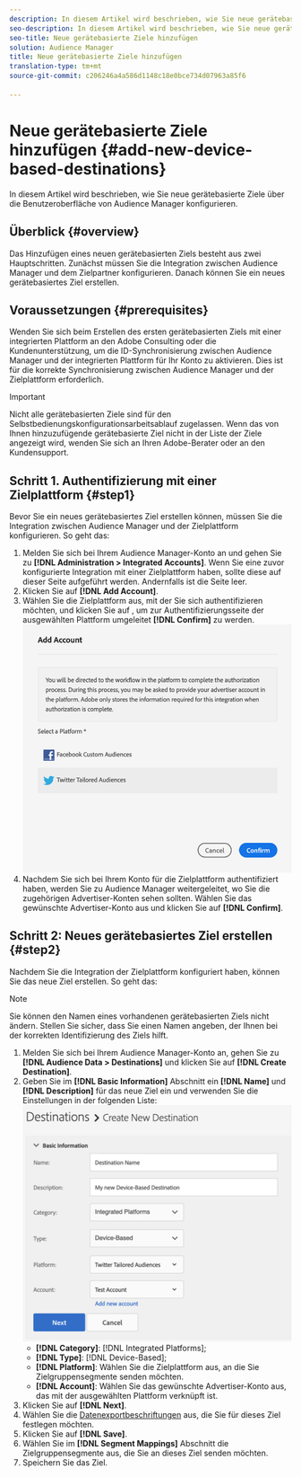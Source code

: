 ```yaml
---
description: In diesem Artikel wird beschrieben, wie Sie neue gerätebasierte Ziele über die Benutzeroberfläche von Audience Manager konfigurieren.
seo-description: In diesem Artikel wird beschrieben, wie Sie neue gerätebasierte Ziele über die Benutzeroberfläche von Audience Manager konfigurieren.
seo-title: Neue gerätebasierte Ziele hinzufügen
solution: Audience Manager
title: Neue gerätebasierte Ziele hinzufügen
translation-type: tm+mt
source-git-commit: c206246a4a586d1148c18e0bce734d07963a85f6

---
```



# Neue gerätebasierte Ziele hinzufügen {#add-new-device-based-destinations}

In diesem Artikel wird beschrieben, wie Sie neue gerätebasierte Ziele über die Benutzeroberfläche von Audience Manager konfigurieren.

## Überblick {#overview}

Das Hinzufügen eines neuen gerätebasierten Ziels besteht aus zwei Hauptschritten. Zunächst müssen Sie die Integration zwischen Audience Manager und dem Zielpartner konfigurieren. Danach können Sie ein neues gerätebasiertes Ziel erstellen.

## Voraussetzungen {#prerequisites}

Wenden Sie sich beim Erstellen des ersten gerätebasierten Ziels mit einer integrierten Plattform an den Adobe Consulting oder die Kundenunterstützung, um die ID-Synchronisierung zwischen Audience Manager und der integrierten Plattform für Ihr Konto zu aktivieren. Dies ist für die korrekte Synchronisierung zwischen Audience Manager und der Zielplattform erforderlich.

>[!IMPORTANT]
>
>Nicht alle gerätebasierten Ziele sind für den Selbstbedienungskonfigurationsarbeitsablauf zugelassen. Wenn das von Ihnen hinzuzufügende gerätebasierte Ziel nicht in der Liste der Ziele angezeigt wird, wenden Sie sich an Ihren Adobe-Berater oder an den Kundensupport.

## Schritt 1. Authentifizierung mit einer Zielplattform {#step1}

Bevor Sie ein neues gerätebasiertes Ziel erstellen können, müssen Sie die Integration zwischen Audience Manager und der Zielplattform konfigurieren. So geht das:

1. Melden Sie sich bei Ihrem Audience Manager-Konto an und gehen Sie zu **[!DNL Administration > Integrated Accounts]**. Wenn Sie eine zuvor konfigurierte Integration mit einer Zielplattform haben, sollte diese auf dieser Seite aufgeführt werden. Andernfalls ist die Seite leer.
1. Klicken Sie auf **[!DNL Add Account]**.
1. Wählen Sie die Zielplattform aus, mit der Sie sich authentifizieren möchten, und klicken Sie auf , um zur Authentifizierungsseite der ausgewählten Plattform umgeleitet **[!DNL Confirm]** zu werden. ![integrierte Plattformen](assets/dbd-integrated-platforms.png)
1. Nachdem Sie sich bei Ihrem Konto für die Zielplattform authentifiziert haben, werden Sie zu Audience Manager weitergeleitet, wo Sie die zugehörigen Advertiser-Konten sehen sollten. Wählen Sie das gewünschte Advertiser-Konto aus und klicken Sie auf **[!DNL Confirm]**.

## Schritt 2: Neues gerätebasiertes Ziel erstellen {#step2}

Nachdem Sie die Integration der Zielplattform konfiguriert haben, können Sie das neue Ziel erstellen. So geht das:

>[!NOTE]
>
>Sie können den Namen eines vorhandenen gerätebasierten Ziels nicht ändern. Stellen Sie sicher, dass Sie einen Namen angeben, der Ihnen bei der korrekten Identifizierung des Ziels hilft.

1. Melden Sie sich bei Ihrem Audience Manager-Konto an, gehen Sie zu **[!DNL Audience Data > Destinations]** und klicken Sie auf **[!DNL Create Destination]**.
1. Geben Sie im **[!DNL Basic Information]** Abschnitt ein **[!DNL Name]** und **[!DNL Description]** für das neue Ziel ein und verwenden Sie die Einstellungen in der folgenden Liste: ![Setup](assets/dbd-new-basic.png)
   * **[!DNL Category]**: [!DNL Integrated Platforms];
   * **[!DNL Type]**: [!DNL Device-Based];
   * **[!DNL Platform]**: Wählen Sie die Zielplattform aus, an die Sie Zielgruppensegmente senden möchten.
   * **[!DNL Account]**: Wählen Sie das gewünschte Advertiser-Konto aus, das mit der ausgewählten Plattform verknüpft ist.
1. Klicken Sie auf **[!DNL Next]**.
1. Wählen Sie die [Datenexportbeschriftungen](/help/using/features/data-export-controls.md#controls-labels) aus, die Sie für dieses Ziel festlegen möchten.
1. Klicken Sie auf **[!DNL Save]**.
1. Wählen Sie im **[!DNL Segment Mappings]** Abschnitt die Zielgruppensegmente aus, die Sie an dieses Ziel senden möchten.
1. Speichern Sie das Ziel.
